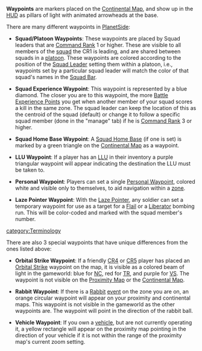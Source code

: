 **Waypoints** are markers placed on the [Continental
Map](../etc/Continental_Map.md), and show up in the
[HUD](../etc/Heads-up_Display.md) as pillars of light with animated arrowheads at
the base.

There are many different waypoints in
[PlanetSide](../etc/PlanetSide.md):

- **Squad/Platoon Waypoints**: These waypoints are placed by Squad
  leaders that are [Command Rank](Command_Rank.md) 1 or
  higher. These are visible to all members of the
  [squad](Squad.md) the CR1 is leading, and are shared between
  squads in a [platoon](Platoon.md). These waypoints are
  colored according to the position of the [Squad
  Leader](Squad_Leader.md) setting them within a platoon,
  i.e., waypoints set by a particular squad leader will match the
  color of that squad's names in the [Squad
  Bar](../etc/Heads-up_Display.md#Squad_Bar).

<!-- -->

- **Squad Experience Waypoint**: This waypoint is represented by a
  blue diamond. The closer you are to this waypoint, the more [Battle
  Experience Points](Battle_Experience_Points.md) you get when
  another member of your squad scores a kill in the same zone. The
  squad leader can keep the location of this as the centroid of the
  squad (default) or change it to follow a specific squad member (done
  in the "manage" tab) if he is [Command
  Rank](Command_Rank.md) 3 or higher.

<!-- -->

- **Squad Home Base Waypoint**: A [Squad Home
  Base](Squad_Home_Base.md) (if one is set) is marked by a
  green triangle on the [Continental Map](../etc/Continental_Map.md)
  as a waypoint.

<!-- -->

- **LLU Waypoint**: If a player has an [LLU](Lattice_Logic_Unit.md) in their
  inventory a purple triangular waypoint will appear indicating the
  destination the LLU must be taken to.

<!-- -->

- **Personal Waypoint**: Players can set a single [Personal
  Waypoint](Personal_Waypoint.md), colored white and visible
  only to themselves, to aid navigation within a
  [zone](Zone.md).

<!-- -->

- **Laze Pointer Waypoint**: With the [Laze
  Pointer](../weapons/Laze_Pointer.md), any soldier can set a temporary
  waypoint for use as a target for a [Flail](../items/Flail.md) or a
  [Liberator](../vehicles/Liberator.md) bombing run. This will be
  color-coded and marked with the squad member's number.

[category:Terminology](category:Terminology.md)

There are also 3 special waypoints that have unique differences from the
ones listed above:

- **Orbital Strike Waypoint**: If a friendly
  [CR4](Command_Rank.md) or [CR5](Command_Rank.md)
  player has placed an [Orbital Strike](../commands/Orbital_Strike.md)
  waypoint on the map, it is visible as a colored beam of light in the
  gameworld: blue for [NC](../etc/New_Conglomerate.md), red for
  [TR](../etc/Terran_Republic.md), and purple for [VS](../etc/Vanu_Sovereignty.md). The
  waypoint is not visible on the [Proximity
  Map](Proximity_Map.md) or the [Continental
  Map](../etc/Continental_Map.md).

<!-- -->

- **Rabbit Waypoint**: If there is a [Rabbit](Rabbit.md)
  [event](../etc/Events.md) on the zone you are on, an orange circular
  waypoint will appear on your proximity and continental maps. This
  waypoint is not visible in the gameworld as the other waypoints are.
  The waypoint will point in the direction of the rabbit ball.

<!-- -->

- **Vehicle Waypoint**: If you own a [vehicle](../vehicles/Vehicle.md),
  but are not currently operating it, a yellow rectangle will appear
  on the proximity map pointing in the direction of your vehicle if it
  is not within the range of the proximity map's current zoom setting.
